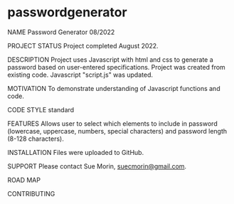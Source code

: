 # passwordgenerator
NAME Password Generator 08/2022

PROJECT STATUS Project completed August 2022.

DESCRIPTION Project uses Javascript with html and css to generate a password based on user-entered specifications. Project was created from existing code.
Javascript "script.js" was updated.

MOTIVATION To demonstrate understanding of Javascript functions and code.

CODE STYLE standard

FEATURES Allows user to select which elements to include in password (lowercase, uppercase, numbers, special characters) and password length (8-128 characters).

INSTALLATION Files were uploaded to GitHub.

SUPPORT Please contact Sue Morin, suecmorin@gmail.com.

ROAD MAP

CONTRIBUTING
